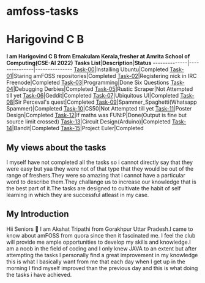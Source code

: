 # amfoss-tasks
# Harigovind C B
**I am Harigovind C B from Ernakulam Kerala,fresher at Amrita School of Computing(CSE-AI 2022)**
**Tasks List**|**Description**|**Status**
--------------|---------------|---------------
[Task-00](https://github.com/Akshatji800/amfoss-tasks-demo/tree/master/task-00)|Installing Ubuntu|Completed
[Task-01](https://github.com/Akshatji800/amfoss-tasks-demo/tree/master/task-00)|Staring amFOSS repositories|Completed
[Task-02](https://github.com/Akshatji800/amfoss-tasks-demo/tree/master/task-02)|Registering nick in IRC Freenode|Completed
[Task-03](https://github.com/Akshatji800/amfoss-tasks-demo/tree/master/task-03)|Programming|Done Six Questions
[Task-04](https://github.com/Akshatji800/amfoss-tasks-demo/tree/master/task-04)|Debugging Derbies|Completed
[Task-05](https://github.com/Akshatji800/amfoss-tasks-demo/tree/master/task-05)|Rustic Scraper|Not Attempted till yet
[Task-06](https://github.com/Akshatji800/amfoss-tasks-demo/tree/master/task-06)|Geddit|Completed
[Task-07](https://github.com/Akshatji800/amfoss-tasks-demo/tree/master/task-07)|Ubiquitous UI|Completed
[Task-08](https://github.com/Akshatji800/amfoss-tasks-demo/tree/master/task-08)|Sir Perceval's quest|Completed
[Task-09](https://github.com/Akshatji800/amfoss-tasks-demo/tree/master/task-09)|Spammer_Spaghetti(Whatsapp Spammer)|Completed
[Task-10](https://github.com/Akshatji800/amfoss-tasks-demo/tree/master/task-10)|CS50|Not Attempted till yet
[Task-11](https://github.com/Akshatji800/amfoss-tasks-demo/tree/master/task-11)|Poster Design|Completed
[Task-12](https://github.com/Akshatji800/amfoss-tasks-demo/tree/master/task-12)|If maths was FUN:P|Done(Output is fine but source limit crossed) 
[Task-13](https://github.com/Akshatji800/amfoss-tasks-demo/tree/master/task-13)|Circuit Design(Arduino)|Completed
[Task-14](https://github.com/Akshatji800/amfoss-tasks-demo/tree/master/task-14)|Bandit|Completed
[Task-15](https://github.com/Akshatji800/amfoss-tasks-demo/tree/master/task-15)|Project Euler|Completed
## My views about the tasks
I myself have not completed all the tasks so i cannot directly say that they were easy but yaa they were not of that type that they 
would be out of the range of freshers.They were so amazing that i cannot have a particular word to describe them.They challange us to 
increase our knowledge that is the best part of it.The tasks are designed to cultivate the habit of self learning in which they are 
successful atleast in my case.
## My Introduction
Hii Seniors :pray: I am Akshat Tripathi from Gorakhpur Uttar Pradesh.I came to know about amFOSS from quora since then it fascinated me.
I feel the club will provide me ample opportunities to develop my skills and knowledge.I am a noob in the field of coding and I only knew 
JAVA to an extent but after attempting the tasks I personally find a great improvement in my knowledge this is what I basically want from 
me that each day when I get up in the morning I find myself improved than the previous day and this is what doing the tasks i have achieved.
